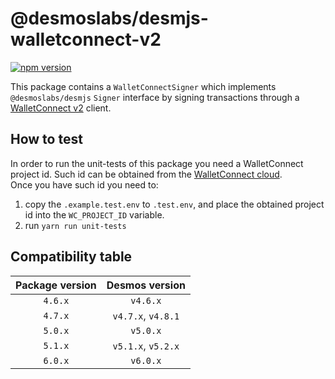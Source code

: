 # @desmoslabs/desmjs-walletconnect-v2

[![npm version](https://img.shields.io/npm/v/@desmoslabs/desmjs-walletconnect.svg)](https://www.npmjs.com/package/@desmoslabs/desmjs-walletconnect)

This package contains a `WalletConnectSigner` which implements `@desmoslabs/desmjs` `Signer` interface 
by signing transactions through a [WalletConnect v2](https://walletconnect.com) client.

## How to test

In order to run the unit-tests of this package you need a WalletConnect project id. 
Such id can be obtained from the [WalletConnect cloud](https://cloud.walletconnect.com/).  
Once you have such id you need to: 
1. copy the `.example.test.env` to `.test.env`, and place the obtained project id into the `WC_PROJECT_ID` variable.  
2. run  `yarn run unit-tests`

## Compatibility table

| Package version |   Desmos version   | 
|:---------------:|:------------------:|
|     `4.6.x`     |      `v4.6.x`      |
|     `4.7.x`     | `v4.7.x`, `v4.8.1` |
|     `5.0.x`     |      `v5.0.x`      |
|     `5.1.x`     | `v5.1.x`, `v5.2.x` |
|     `6.0.x`     |      `v6.0.x`      |
